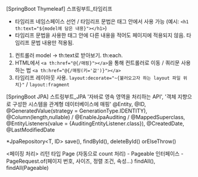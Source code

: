 [SpringBoot Thymeleaf]
스프링부트_타임리프

* 타임리프 네임스페이스 선언 / 타임리프 문법은 태그 안에서 사용 가능 (예시: `<h1 th:text="${model에 담은 내용}"></h1>`)
* 타임리프 문법을 사용한 태그 안에 다른 내용을 적어도 페이지에 적용되지 않음. 타임리프 문법 내용만 적용됨.

1. 컨트롤러 model -> th:text로 받아보기. th:each.
2. HTML에서 `<a th:href="@{/매핑}"></a>`을 통해 컨트롤러로 이동 / 쿼리문 사용하는 법 `<a th:href="@{/매핑(키='값')}"></a>`
3. 타임리프 레이아웃 사용. `layout:decorate="~{불러오고자 하는 layout 파일 위치}"` / `layout:fragment`


[SpringBoot JPA]
스트링부트_JPA
'자바로 영속 영역을 처리하는 API', '객체 지향으로 구성한 시스템을 관계형 데이터베이스에 매핑'
@Entity, @ID, @GeneratedValue(strategy = GenerationType.IDENTITY), @Column(length,nullable) / @EnableJpaAuditing / @MappedSuperclass,  @EntityListeners(value = {AuditingEntityListener.class}), @CreatedDate, @LastModifiedDate

*JpaRepository<T, ID>
save(), findById(), deleteById()
orElseThrow()

<페이징 처리>
리턴 타입 Page<T> (자동으로 count 처리) - Pageable 인터페이스 - PageRequest.of(페이지 번호, 사이즈, 정렬 조건, 속성...)
findAll(), findAll(Pageable)
